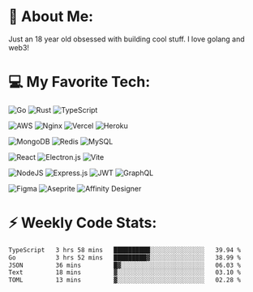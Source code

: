 # 💬 About Me:
Just an 18 year old obsessed with building cool stuff.
I love golang and web3!

# 💻 My Favorite Tech:
![Go](https://img.shields.io/badge/go-%2300ADD8.svg?style=flat-square&logo=go&logoColor=white) ![Rust](https://img.shields.io/badge/rust-%23000000.svg?style=flat-square&logo=rust&logoColor=white) ![TypeScript](https://img.shields.io/badge/typescript-%23007ACC.svg?style=flat-square&logo=typescript&logoColor=white)

![AWS](https://img.shields.io/badge/AWS-%23FF9900.svg?style=flat-square&logo=amazon-aws&logoColor=white) ![Nginx](https://img.shields.io/badge/nginx-%23009639.svg?style=flat-square&logo=nginx&logoColor=white) ![Vercel](https://img.shields.io/badge/vercel-%23000000.svg?style=flat-square&logo=vercel&logoColor=white) ![Heroku](https://img.shields.io/badge/heroku-%23430098.svg?style=flat-square&logo=heroku&logoColor=white)

![MongoDB](https://img.shields.io/badge/MongoDB-%234ea94b.svg?style=flat-square&logo=mongodb&logoColor=white) ![Redis](https://img.shields.io/badge/redis-%23DD0031.svg?style=flat-square&logo=redis&logoColor=white) ![MySQL](https://img.shields.io/badge/mysql-%2300000f.svg?style=flat-square&logo=mysql&logoColor=white)

![React](https://img.shields.io/badge/react-%2320232a.svg?style=flat-square&logo=react&logoColor=%2361DAFB) ![Electron.js](https://img.shields.io/badge/Electron-191970?style=flat-square&logo=Electron&logoColor=white) ![Vite](https://img.shields.io/badge/vite-%23646CFF.svg?style=flat-square&logo=vite&logoColor=white)

![NodeJS](https://img.shields.io/badge/node.js-6DA55F?style=flat-square&logo=node.js&logoColor=white) ![Express.js](https://img.shields.io/badge/express.js-%23404d59.svg?style=flat-square&logo=express&logoColor=%2361DAFB) ![JWT](https://img.shields.io/badge/JWT-black?style=flat-square&logo=JSON%20web%20tokens) ![GraphQL](https://img.shields.io/badge/-GraphQL-E10098?style=flat-square&logo=graphql&logoColor=white) 

![Figma](https://img.shields.io/badge/figma-%23F24E1E.svg?style=flat-square&logo=figma&logoColor=white) ![Aseprite](https://img.shields.io/badge/Aseprite-FFFFFF?style=flat-square&logo=Aseprite&logoColor=#7D929E) ![Affinity Designer](https://img.shields.io/badge/affinity%20designer-%231B72BE.svg?style=flat-square&logo=affinity-designer&logoColor=white)

# ⚡ Weekly Code Stats:
<!--START_SECTION:waka-->

```txt
TypeScript   3 hrs 58 mins   ██████████░░░░░░░░░░░░░░░   39.94 %
Go           3 hrs 52 mins   █████████▓░░░░░░░░░░░░░░░   38.99 %
JSON         36 mins         █▓░░░░░░░░░░░░░░░░░░░░░░░   06.03 %
Text         18 mins         ▓░░░░░░░░░░░░░░░░░░░░░░░░   03.10 %
TOML         13 mins         ▓░░░░░░░░░░░░░░░░░░░░░░░░   02.28 %
```

<!--END_SECTION:waka-->
